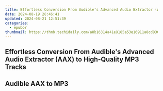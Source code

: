 ```yaml
---
title: Effortless Conversion From Audible's Advanced Audio Extractor (AAX) to High-Quality MP3 Tracks
date: 2024-08-19 20:46:41
updated: 2024-08-21 12:51:39
categories:
  - epubor
thumbnail: https://thmb.techidaily.com/a8b16314a41e8185a53e16911a8cd83652896b6771ffcd18a8d5ccdaa894f672.jpg
---
```


## Effortless Conversion From Audible's Advanced Audio Extractor (AAX) to High-Quality MP3 Tracks

## Audible AAX to MP3



<ins class="adsbygoogle"
     style="display:block"
     data-ad-format="autorelaxed"
     data-ad-client="ca-pub-7571918770474297"
     data-ad-slot="1223367746"></ins>



<ins class="adsbygoogle"
     style="display:block"
     data-ad-client="ca-pub-7571918770474297"
     data-ad-slot="8358498916"
     data-ad-format="auto"
     data-full-width-responsive="true"></ins>
